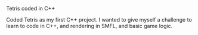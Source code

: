 Tetris coded in C++

Coded Tetris as my first C++ project. I wanted to give myself a challenge to learn to code in C++, and rendering in SMFL, and basic game logic.
